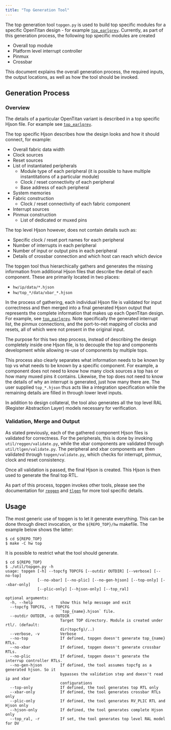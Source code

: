 ```yaml
---
title: "Top Generation Tool"
---
```


The top generation tool `topgen.py` is used to build top specific modules for a specific OpenTitan design - for example [`top_earlgrey`](https://github.com/lowRISC/opentitan/tree/master/hw/top_earlgrey).
Currently, as part of this generation process, the following top specific modules are created
* Overall top module
* Platform level interrupt controller
* Pinmux
* Crossbar

This document explains the overall generation process, the required inputs, the output locations, as well as how the tool should be invoked.

## Generation Process

### Overview
The details of a particular OpenTitan variant is described in a top specific Hjson file.
For example see [`top_earlgrey`](https://github.com/lowRISC/opentitan/tree/master/hw/top_earlgrey/data/top_earlgrey.hjson).

The top specific Hjson describes how the design looks and how it should connect, for example:
* Overall fabric data width
* Clock sources
* Reset sources
* List of instantiated peripherals
  * Module type of each peripheral (it is possible to have multiple instantitations of a particular module)
  * Clock / reset connectivity of each peripheral
  * Base address of each peripheral
* System memories
* Fabric construction
  * Clock / reset connectivity of each fabric component
* Interrupt sources
* Pinmux construction
  * List of dedicated or muxed pins

The top level Hjson however, does not contain details such as:
* Specific clock / reset port names for each peripheral
* Number of interrupts in each peripheral
* Number of input or output pins in each peripheral
* Details of crossbar connection and which host can reach which device

The topgen tool thus hierarchically gathers and generates the missing information from additional Hjson files that describe the detail of each component.
These are primarily located in two places:
* `hw/ip/data/*.hjson`
* `hw/top_*/data/xbar_*.hjson`

In the process of gathering, each individual Hjson file is validated for input correctness and then merged into a final generated Hjson output that represents the complete information that makes up each OpenTitan design.
For example, see [`top_earlgrey`](https://github.com/lowRISC/opentitan/tree/master/hw/top_earlgrey/data/autogen/top_earlgrey.gen.hjson).
Note specifically the generated interrupt list, the pinmux connections, and the port-to-net mapping of clocks and resets, all of which were not present in the original input.

The purpose for this two step process, instead of describing the design completely inside one Hjson file, is to decouple the top and components development while allowing re-use of components by multiple tops.

This process also clearly separates what information needs to be known by top vs what needs to be known by a specific component.
For example, a component does not need to know how many clock sources a top has or how many muxed pins it contains.
Likewise, the top does not need to know the details of why an interrupt is generated, just how many there are.
The user supplied `top_*.hjson` thus acts like a integration specification while the remaining details are filled in through lower level inputs.

In addition to design collateral, the tool also generates all the top level RAL (Register Abstraction Layer) models necessary for verification.

### Validation, Merge and Output

As stated previously, each of the gathered component Hjson files is validated for correctness.
For the peripherals, this is done by invoking `util/reggen/validate.py`, while the  xbar components are validated through `util/tlgen/validate.py`.
The peripheral and xbar components are then validated through `topgen/validate.py`, which checks for interrupt, pinmux, clock and reset consistency.

Once all validation is passed, the final Hjson is created.
This Hjson is then used to generate the final top RTL.

As part of this process, topgen invokes other tools, please see the documentation for [`reggen`](../register_tool) and [`tlgen`](../crossbar_tool) for more tool specific details.

## Usage

The most generic use of topgen is to let it generate everything.
This can be done through direct invocation, or the `${REPO_TOP}/hw` makefile.
The example below shows the latter:
```console
$ cd ${REPO_TOP}
$ make -C hw top

```

It is possible to restrict what the tool should generate.

```console
$ cd ${REPO_TOP}
$ ./util/topgen.py -h
usage: topgen [-h] --topcfg TOPCFG [--outdir OUTDIR] [--verbose] [--no-top]
              [--no-xbar] [--no-plic] [--no-gen-hjson] [--top-only] [--xbar-only]
              [--plic-only] [--hjson-only] [--top_ral]

optional arguments:
  -h, --help            show this help message and exit
  --topcfg TOPCFG, -t TOPCFG
                        `top_{name}.hjson` file.
  --outdir OUTDIR, -o OUTDIR
                        Target TOP directory. Module is created under rtl/. (default:
                        dir(topcfg)/..)
  --verbose, -v         Verbose
  --no-top              If defined, topgen doesn't generate top_{name} RTLs.
  --no-xbar             If defined, topgen doesn't generate crossbar RTLs.
  --no-plic             If defined, topgen doesn't generate the interrup controller RTLs.
  --no-gen-hjson        If defined, the tool assumes topcfg as a generated hjson. So it
                        bypasses the validation step and doesn't read ip and xbar
                        configurations
  --top-only            If defined, the tool generates top RTL only
  --xbar-only           If defined, the tool generates crossbar RTLs only
  --plic-only           If defined, the tool generates RV_PLIC RTL and Hjson only
  --hjson-only          If defined, the tool generates complete Hjson only
  --top_ral, -r         If set, the tool generates top level RAL model for DV

```
